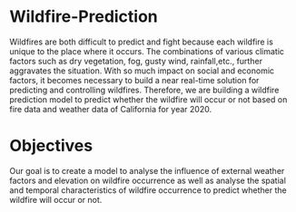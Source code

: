 # Wildfire-Prediction

Wildfires are both difficult to predict and fight because each wildfire is unique to the place where
it occurs. The combinations of various climatic factors such as dry vegetation, fog, gusty wind,
rainfall,etc., further aggravates the situation. With so much impact on social and economic
factors, it becomes necessary to build a near real-time solution for predicting and controlling
wildfires. Therefore, we are building a wildfire prediction model to predict whether the wildfire
will occur or not based on fire data and weather data of California for year 2020.

# Objectives

Our goal is to create a model to analyse the influence of external weather factors and elevation
on wildfire occurrence as well as analyse the spatial and temporal characteristics of wildfire
occurrence to predict whether the wildfire will occur or not.

